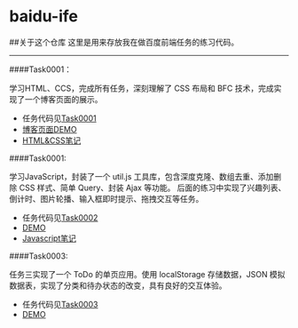 # baidu-ife

##关于这个仓库
这里是用来存放我在做百度前端任务的练习代码。

---


####Task0001：

学习HTML、CCS，完成所有任务，深刻理解了 CSS 布局和 BFC 技术，完成实现了一个博客页面的展示。
* 任务代码见[Task0001](https://github.com/MarilynXML/baidu-ife/tree/master/Task0001)
* [博客页面DEMO](http://marilynxml.github.io/baidu-ife/Task0001/task0001/)
* [HTML&CSS笔记](http://marilynxml.github.io/)


####Task0001: 

学习JavaScript，封装了一个 util.js 工具库，包含深度克隆、数组去重、添加删除 CSS 样式、简单 Query、封装 Ajax 等功能。
后面的练习中实现了兴趣列表、倒计时、图片轮播、输入框即时提示、拖拽交互等任务。
* 任务代码见[Task0002](https://github.com/MarilynXML/baidu-ife/tree/master/Task0002)
* [DEMO](http://marilynxml.github.io/baidu-ife/Task0002/Task002/)
* [Javascript笔记](http://marilynxml.github.io/)


####Task0003:

任务三实现了一个 ToDo 的单页应用。使用 localStorage 存储数据，JSON 模拟数据表，实现了分类和待办状态的改变，具有良好的交互体验。

* 任务代码见[Task0003](https://github.com/MarilynXML/baidu-ife/tree/master/Task0002)
* [DEMO](http://marilynxml.github.io/baidu-ife/task0003)
     

